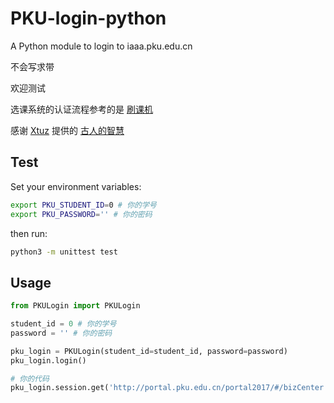 # PKU-login-python

A Python module to login to iaaa.pku.edu.cn

不会写求带

欢迎测试

选课系统的认证流程参考的是 [刷课机](https://github.com/xmcp/HEED-GUI/blob/6ed892f62d42740cf44f4468ab31bd488f593094/elective_bot.py#L53)

感谢 [Xtuz](https://github.com/Xtuzzz) 提供的 [古人的智慧](https://github.com/PkuRH/PKURunningHelper/blob/master/PKURunner/iaaa.py)

## Test

Set your environment variables:

```bash
export PKU_STUDENT_ID=0 # 你的学号
export PKU_PASSWORD='' # 你的密码
```

then run:

```bash
python3 -m unittest test
```

## Usage

```python
from PKULogin import PKULogin

student_id = 0 # 你的学号
password = '' # 你的密码

pku_login = PKULogin(student_id=student_id, password=password)
pku_login.login()

# 你的代码
pku_login.session.get('http://portal.pku.edu.cn/portal2017/#/bizCenter')

```
